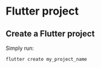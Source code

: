 # Flutter project

## Create a Flutter project

Simply run:

```sh
flutter create my_project_name
```


